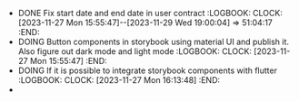 - DONE Fix start date and end date in user contract
  :LOGBOOK:
  CLOCK: [2023-11-27 Mon 15:55:47]--[2023-11-29 Wed 19:00:04] =>  51:04:17
  :END:
- DOING Button components in storybook using material UI and publish it. Also figure out dark mode and light mode
  :LOGBOOK:
  CLOCK: [2023-11-27 Mon 15:55:47]
  :END:
- DOING If it is possible to integrate storybook components with flutter
  :LOGBOOK:
  CLOCK: [2023-11-27 Mon 16:13:48]
  :END:
-